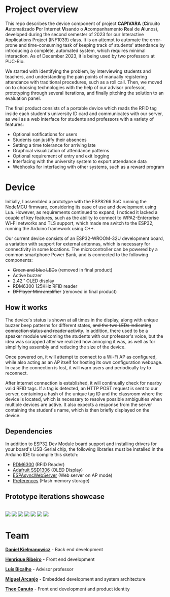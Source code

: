 # Project overview

This repo describes the device component of project **CAPIVARA** (**C**ircuito **A**utomatizado **P**or **I**nternet **V**isando o **A**companhamento **R**eal de **A**lunos), developed during the second semester of 2023 for our Interactive Applications Project (INF1039) class. It is an attempt to automate the error-prone and time-consuming task of keeping track of students' attendance by introducing a complete, automated system, which requires minimal interaction. As of December 2023, it is being used by two professors at PUC-Rio.

We started with identifying the problem, by interviewing students and teachers, and understanding the pain points of manually registering attendance with traditional procedures, such as a roll call. Then, we moved on to choosing technologies with the help of our advisor professor, prototyping through several iterations, and finally pitching the solution to an evaluation panel.

The final product consists of a portable device which reads the RFID tag inside each student's university ID card and communicates with our server, as well as a web interface for students and professors with a variety of features:

- Optional notifications for users
- Students can justify their absences
- Setting a time tolerance for arriving late
- Graphical visualization of attendance patterns
- Optional requirement of entry and exit logging
- Interfacing with the university system to export attendance data
- Webhooks for interfacing with other systems, such as a reward program

# Device

Initially, I assembled a prototype with the ESP8266 SoC running the NodeMCU firmware, considering its ease of use and development using Lua. However, as requirements continued to expand, I noticed it lacked a couple of key features, such as the ability to connect to WPA2-Enterprise Wi-Fi networks and TLS support, which made me switch to the ESP32, running the Arduino framework using C++.

Our current device consists of an ESP32-WROOM-32U development board, a variation with support for external antennas, which is necessary for connectivity in some locations. The microcontroller can be powered by a common smartphone Power Bank, and is connected to the following components:

- ~~Green and blue LEDs~~ (removed in final product)
- Active buzzer
- 2.42'' OLED display
- RDM6300 125KHz RFID reader
- ~~DFPlayer Mini amplifier~~ (removed in final product)

## How it works

The device's status is shown at all times in the display, along with unique buzzer beep patterns for different states, ~~and the two LEDs indicating connection status and reader activity~~. In addition, there used to be a speaker module welcoming the students with our professor's voice, but the idea was scrapped after we realized how annoying it was, as well as for simplifying assembly and reducing the size of the device.

Once powered on, it will attempt to connect to a Wi-Fi AP as configured, while also acting as an AP itself for hosting its own configuration webpage. In case the connection is lost, it will warn users and periodically try to reconnect.

After internet connection is established, it will continually check for nearby valid RFID tags. If a tag is detected, an HTTP POST request is sent to our server, containing a hash of the unique tag ID and the classroom where the device is located, which is necessary to resolve possible ambiguities when multiple devices are active. It also expects a response from the server containing the student's name, which is then briefly displayed on the device.

## Dependencies

In addition to ESP32 Dev Module board support and installing drivers for your board's USB-Serial chip, the following libraries must be installed in the Arduino IDE to compile this sketch:

- [RDM6300](https://github.com/arduino12/rdm6300) (RFID Reader)
- [Adafruit SSD1306](https://github.com/adafruit/Adafruit_SSD1306) (OLED Display)
- [ESPAsyncWebServer](https://github.com/dvarrel/ESPAsyncWebSrv) (Web server on AP mode)
- [Preferences](https://github.com/vshymanskyy/Preferences) (Flash memory storage)

## Prototype iterations showcase

<br>

<img src="media/img1.jpg">

<img src="media/img2.jpg">

<img src="media/img3.jpg">

<img src="media/img4.jpg">

<img src="media/img5.jpg">

<img src="media/img6.jpg">

<img src="media/img7.png">

<br>

# Team

[**Daniel Kielmanowicz**](https://github.com/danielrjk/capivara) - Back end development

[**Henrique Ribeiro**](https://github.com/henriqueribe/capibararepo) - Front end development

[**Luís Bicalho**](https://github.com/Kirink212) - Advisor professor

[**Miguel Arcanjo**](https://github.com/bathwaterpizza) - Embedded development and system architecture

[**Theo Canuto**](https://github.com/canutoth/projetos_automacao) - Front end development and product identity
